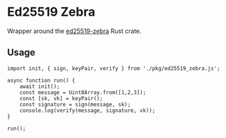 # Ed25519 Zebra

Wrapper around the [ed25519-zebra](https://crates.io/crates/ed25519-zebra) Rust crate.

## Usage
```
import init, { sign, keyPair, verify } from './pkg/ed25519_zebra.js';

async function run() {
    await init();
    const message = Uint8Array.from([1,2,3]);
    const [sk, vk] = keyPair();
    const signature = sign(message, sk);
    console.log(verify(message, signature, vk));
}

run();
```
